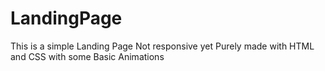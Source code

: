 # LandingPage
This is a simple Landing Page Not responsive yet Purely made with HTML and CSS with some Basic Animations
